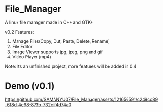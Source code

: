 # File_Manager
A linux file manager made in C++ and GTK+

v0.2 Features:
1. Manage Files(Copy, Cut, Paste, Delete, Rename)
2. File Editor
3. Image Viewer supports jpg, jpeg, png and gif
4. Video Player (mp4)

Note: Its an unfinished project, more features will be added in 0.4

# Demo (v0.1)
https://github.com/SAMANYU07/File_Manager/assets/121656591/c249cc89-6f8d-4e98-873b-732cff4d74a0
